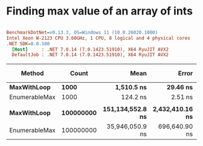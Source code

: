 # Finding max value of an array of ints


``` ini

BenchmarkDotNet=v0.13.3, OS=Windows 11 (10.0.26020.1000)
Intel Xeon W-2123 CPU 3.60GHz, 1 CPU, 8 logical and 4 physical cores
.NET SDK=8.0.100
  [Host]     : .NET 7.0.14 (7.0.1423.51910), X64 RyuJIT AVX2
  DefaultJob : .NET 7.0.14 (7.0.1423.51910), X64 RyuJIT AVX2


```
|        Method |     Count |             Mean |           Error |          StdDev | Ratio | Allocated | Alloc Ratio |
|-------------- |---------- |-----------------:|----------------:|----------------:|------:|----------:|------------:|
|   **MaxWithLoop** |      **1000** |       **1,510.5 ns** |        **29.46 ns** |        **36.18 ns** |  **1.00** |         **-** |          **NA** |
| EnumerableMax |      1000 |         124.2 ns |         2.51 ns |         6.31 ns |  0.08 |         - |          NA |
|               |           |                  |                 |                 |       |           |             |
|   **MaxWithLoop** | **100000000** | **151,134,552.8 ns** | **2,432,410.16 ns** | **2,602,651.62 ns** |  **1.00** |     **126 B** |        **1.00** |
| EnumerableMax | 100000000 |  35,946,050.9 ns |   696,640.90 ns |   881,027.68 ns |  0.24 |      36 B |        0.29 |
